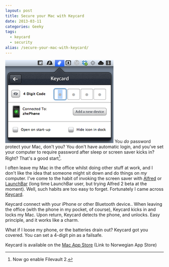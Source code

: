 ```yaml
---
layout: post
title: Secure your Mac with Keycard
date: 2013-03-11
categories: Geeky
tags:
  - keycard
  - security
alias: /secure-your-mac-with-keycard/
---
```


![Image of KeyCard in action](/assets/img/20130311-keycard.png " ")
You *do* password protect your Mac, don't you? You don't have automatic login, and you've set your computer to require password after sleep or screen saver kicks in? Right? That's a good start[^filevault].

I often leave my Mac in the office whilst doing other stuff at work, and I don't like the idea that someone might sit down and do things on *my* computer. I've come to the habit of invoking the screen saver with [Alfred][alfred] or [LaunchBar][launchbar] (long time LaunchBar user, but trying Alfred 2 beta at the moment). Well, such habits are too easy to forget. Fortunately I came across [Keycard].

Keycard connect with your iPhone or other Bluetooth device.. When leaving the office (with the phone in my pocket, of course), Keycard kicks in and locks my Mac. Upon return, Keycard detects the phone, and unlocks. Easy principle, and it works like a charm.

What if I loose my phone, or the batteries drain out? Keycard got you covered. You can set a 4-digit pin as a failsafe.

Keycard is available on the [Mac App Store][macappstore] (Link to Norwegian App Store)

[alfred]: http://www.alfredapp.com "Alfred App"
[launchbar]: http://www.obdev.at/products/launchbar/index.html "LaunchBar 5"
[keycard]: http://www.keycardapp.com "Keycard"
[macappstore]: https://itunes.apple.com/no/app/keycard/id578513438?mt=12

[^filevault]: Now go enable Filevault 2.
